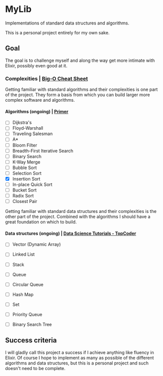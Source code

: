 # MyLib
Implementations of standard data structures and algorithms.

This is a personal project entirely for my own sake.

## Goal
The goal is to challenge myself and along the way get more intimate with Elixir, possibly even good at it.

### Complexities | [Big-O Cheat Sheet](http://bigocheatsheet.com)
Getting familiar with standard algorithms and their complexities is one part of the project. They form a basis from which you can build larger more complex software and algorithms.

#### Algorithms (ongoing) | [Primer](http://discrete.gr/complexity)
- [ ] Dijkstra's
- [ ] Floyd-Warshall
- [ ] Traveling Salesman
- [ ] A*
- [ ] Bloom Filter
- [ ] Breadth-First Iterative Search
- [ ] Binary Search
- [ ] K-Way Merge
- [ ] Bubble Sort
- [ ] Selection Sort
- [x] Insertion Sort
- [ ] In-place Quick Sort
- [ ] Bucket Sort
- [ ] Radix Sort
- [ ] Closest Pair

Getting familiar with standard data structures and their complexities is the other part of the project. Combined with the algorithms I should have a great foundation on which to build.

#### Data structures (ongoing) | [Data Science Tutorials - TopCoder](https://www.topcoder.com/community/data-science/data-science-tutorials/)

- [ ] Vector (Dynamic Array)
- [ ] Linked List
- [ ] Stack
- [ ] Queue
- [ ] Circular Queue
- [ ] Hash Map
- [ ] Set
- [ ] Priority Queue
- [ ] Binary Search Tree


## Success criteria
I will gladly call this project a success if I achieve anything like fluency in Elixir. Of course I hope to implement as many as possible of the different algorithms and data structures, but this is a personal project and such doesn't need to be complete.
